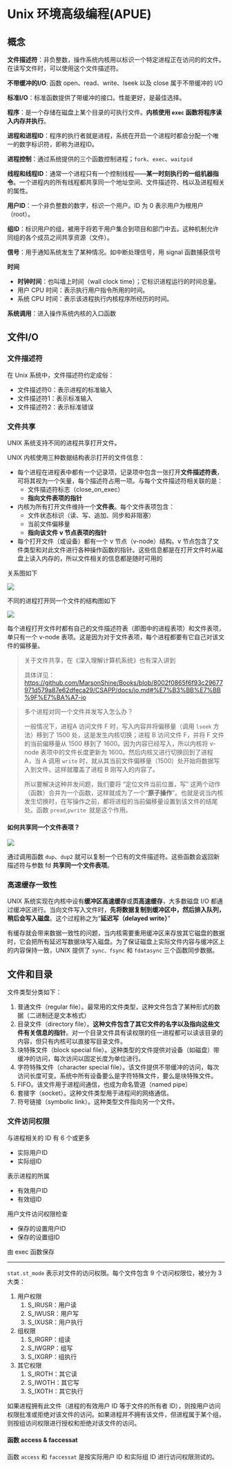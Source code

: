 # Unix 环境高级编程(APUE)

## 概念

**文件描述符**：非负整数，操作系统内核用以标识一个特定进程正在访问的的文件。在读写文件时，可以使用这个文件描述符。

**不带缓冲的I/O**: 函数 open、read、write、lseek 以及 close 属于不带缓冲的 I/O

**标准I/O**：标准函数提供了带缓冲的接口。性能更好，是最佳选择。

**程序**：是一个存储在磁盘上某个目录的可执行文件。**内核使用 `exec` 函数将程序读入内存并执行**。

**进程和进程ID**：程序的执行者就是进程，系统在开启一个进程时都会分配一个唯一的数字标识符，即称为进程ID。

**进程控制**：通过系统提供的三个函数控制进程；`fork`、`exec`、`waitpid`

**线程和线程ID**：通常一个进程只有一个控制线程——**某一时刻执行的一组机器指令**。一个进程内的所有线程都共享同一个地址空间、文件描述符、栈以及进程相关的属性。

**用户ID**：一个非负整数的数字，标识一个用户。ID 为 0 表示用户为根用户（root）。

**组ID**：标识用户的组，被用于将若干用户集合到项目和部门中去。这种机制允许同组的各个成员之间共享资源（文件）。

**信号**：用于通知系统发生了某种情况。如中断处理信号，用 signal 函数捕获信号

**时间**

- **时钟时间**：也叫墙上时间（wall clock time）；它标识进程运行的时间总量。
- 用户 CPU 时间：表示执行用户指令所用的时间。
- 系统 CPU 时间：表示该进程执行内核程序所经历的时间。

**系统调用**：进入操作系统内核的入口函数

## 文件I/O

### 文件描述符

在 Unix 系统中，文件描述符约定成俗：

- 文件描述符0：表示进程的标准输入
- 文件描述符1：表示标准输入
- 文件描述符2：表示标准错误

### 文件共享

UNIX 系统支持不同的进程共享打开文件。

UNIX 内核使用三种数据结构表示打开的文件信息：

- 每个进程在进程表中都有一个记录项，记录项中包含一张打开**文件描述符表**，可将其视为一个矢量，每个描述符占用一项。与每个文件描述符相关联的是：
  - 文件描述符标志（close_on_exec）
  - **指向文件表项的指针**
- 内核为所有打开文件维持一个**文件表**。每个文件表项包含：
  - 文件状态标识（读、写、追加、同步和非阻塞）
  - 当前文件偏移量
  - **指向该文件 v 节点表项的指针**
- 每个打开文件（或设备）都有一个 v 节点（v-node）结构。v 节点包含了文件类型和对此文件进行各种操作函数的指针。这些信息都是在打开文件时从磁盘上读入内存的，所以文件相关的信息都是随时可用的

关系图如下

![](./asserts/file-share-structure.jpg)

不同的进程打开同一个文件的结构图如下

![](./asserts/multi-process-open-one-file.jpg)

每个进程打开文件时都有自己的文件描述符表（即图中的进程表项）和文件表项，单只有一个 v-node 表项。这是因为对于文件表项，每个进程都要有它自己对该文件的偏移量。

> 关于文件共享，在《深入理解计算机系统》也有深入讲到
>
> 具体详见：https://github.com/MarsonShine/Books/blob/8002f0865f6f93c29677971d579a87e62dfeca29/CSAPP/docs/io.md#%E7%B3%BB%E7%BB%9F%E7%BA%A7-io

> 多个进程对同一个文件并发写入怎么办？
>
> 一般情况下，进程A 访问文件 F 时，写入内容并将偏移量（调用 `lseek` 方法）移到了 1500 处，这是发生内核切换；进程 B 访问文件 F，并将 F 文件的当前偏移量从 1500 移到了 1600。因为内容已经写入，所以内核将 v-node 表项中的文件长度更新为 1600。然后内核又进行切换回到了进程 A，当 A 调用 `write` 时，就从其当前文件偏移量（1500）处开始将数据写入到文件。这样就覆盖了进程 B 刚写入的内容了。
>
> 所以要解决这种并发问题，我们要将 “定位文件当前位置，写” 这两个动作（函数）合并为一个函数，这样就成为了一个“**原子操作**”。也就是说当内核发生切换时，在写操作之前，都将进程的当前偏移量设置到该文件的结尾处。函数 `pread`,`pwrite `就是这个作用。

#### 如何共享同一个文件表项？

![](./asserts/share-filetable-entry.jpg)

通过调用函数 `dup`、`dup2` 就可以复制一个已有的文件描述符。这些函数会返回新描述符与参数 fd **共享同一个文件表项**。

### 高速缓存一致性

UNIX 系统实现在内核中设有**缓冲区高速缓存**或**页高速缓存**，大多数磁盘 I/O 都通过缓冲区进行。当向文件写入文件时，**先将数据复制到缓冲区中，然后排入队列，稍后会写入磁盘**。这个过程称之为“**延迟写（delayed write）**”

有缓存就会带来数据一致性的问题，当内核需要重用缓冲区来存放其它磁盘的数据时，它会把所有延迟写数据块写入磁盘。为了保证磁盘上实际文件内容与缓冲区上的内容保持一致，UNIX 提供了 `sync、fsync` 和 `fdatasync` 三个函数同步数据。

## 文件和目录

文件类型分类如下：

1. 普通文件（regular file）。最常用的文件类型，这种文件包含了某种形式的数据（二进制还是文本格式）
2. 目录文件（directory file）。**这种文件包含了其它文件的名字以及指向这些文件有关信息的指针**。对一个目录文件具有读权限的任一进程都可以读该目录的内容，但只有内核可以直接写目录文件。
3. 块特殊文件（block special file）。这种类型的文件提供对设备（如磁盘）带缓冲的访问，每次访问以固定长度为单位进行。
4. 字符特殊文件（character special file）。该文件提供不带缓冲的访问，每次访问长度可变。系统中所有设备要么是字符特殊文件，要么是块特殊文件。
5. FIFO。该文件用于进程间通信，也成为命名管道（named pipe）
6. 套接字（socket）。这种文件类型用于进程间的网络通信。
7. 符号链接（symbolic link）。这种类型文件指向另一个文件。

### 文件访问权限

与进程相关的 ID 有 6 个或更多

- 实际用户ID
- 实际组ID

表示进程的所属

- 有效用户ID
- 有效组ID

用户文件访问权限检查

- 保存的设置用户ID
- 保存的设置组ID

由 exec 函数保存

------

`stat.st_mode` 表示对文件的访问权限。每个文件包含 9 个访问权限位，被分为 3 大类：

1. 用户权限
   1. S_IRUSR：用户读
   2. S_IWUSR：用户写
   3. S_IXUSR：用户执行
2. 组权限
   1. S_IRGRP：组读
   2. S_IWGRP：组写
   3. S_IXGRP：组执行
3. 其它权限
   1. S_IROTH：其它读
   2. S_IWOTH：其它写
   3. S_IXOTH：其它执行

如果进程拥有此文件（进程的有效用户 ID 等于文件的所有者 ID），则按用户访问权限批准或拒绝对该文件的访问。如果进程并不拥有该文件，但进程属于某个组，则按组访问权限进行授权和拒绝对该文件的访问。

#### 函数 access & faccessat

函数 `access` 和 `faccessat` 是按实际用户 ID 和实际组 ID 进行访问权限测试的。